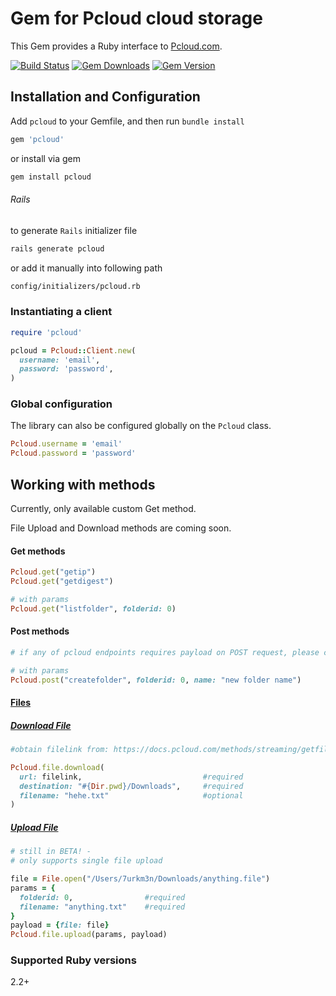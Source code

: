 # Gem for Pcloud cloud storage

This Gem provides a Ruby interface to [Pcloud.com](https://docs.pcloud.com).

[![Build Status](https://github.com/7urkm3n/pcloud/workflows/release/badge.svg?branch=main)](https://github.com/7urkm3n/pcloud/actions?query=workflow%3Arelease) [![Gem Downloads](https://badgen.net/rubygems/dt/pcloud)](https://rubygems.org/gems/pcloud) [![Gem Version](https://badge.fury.io/rb/pcloud.svg)](https://badge.fury.io/rb/pcloud)

<!-- [![Gem Version](https://badgen.net/rubygems/v/pcloud)](https://rubygems.org/gems/pcloud) -->

## Installation and Configuration

Add `pcloud` to your Gemfile, and then run `bundle install`

```ruby
gem 'pcloud'
```

or install via gem

```bash
gem install pcloud
```

###### Rails

to generate `Rails` initializer file

```bash
rails generate pcloud
```

or add it manually into following path

```bash
config/initializers/pcloud.rb
```

### Instantiating a client

```ruby
require 'pcloud'

pcloud = Pcloud::Client.new(
  username: 'email',
  password: 'password',
)
```

### Global configuration

The library can also be configured globally on the `Pcloud` class.

```ruby
Pcloud.username = 'email'
Pcloud.password = 'password'
```

<!-- ### Logging

By default errors are logged in STDOUT level, also `Rails.logger` available.

``` ruby
Pcloud.logger = Rails.logger
``` -->

## Working with methods

Currently, only available custom Get method.

File Upload and Download methods are coming soon.

#### Get methods

```ruby
Pcloud.get("getip")
Pcloud.get("getdigest")

# with params
Pcloud.get("listfolder", folderid: 0)
```

<!-- Pcloud.get("createfolder", folderid: 0, name: "new folder name", ...) -->

#### Post methods

```ruby
# if any of pcloud endpoints requires payload on POST request, please create an issue.

# with params
Pcloud.post("createfolder", folderid: 0, name: "new folder name")
```

#### [Files](https://docs.pcloud.com/methods/file/)

##### [Download File](https://docs.pcloud.com/methods/file/downloadfile.html)

```ruby
#obtain filelink from: https://docs.pcloud.com/methods/streaming/getfilelink.html

Pcloud.file.download(
  url: filelink,                           #required
  destination: "#{Dir.pwd}/Downloads",     #required
  filename: "hehe.txt"                     #optional
)
```

##### [Upload File](https://docs.pcloud.com/methods/file/uploadfile.html)

```ruby
# still in BETA! -
# only supports single file upload

file = File.open("/Users/7urkm3n/Downloads/anything.file")
params = {
  folderid: 0,                #required
  filename: "anything.txt"    #required
}
payload = {file: file}
Pcloud.file.upload(params, payload)
```

### Supported Ruby versions

2.2+

